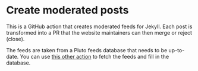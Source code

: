 # Create moderated posts

This is a GitHub action that creates moderated feeds for Jekyll. Each post
is transformed into a PR that the website maintainers can then merge or
reject (close).

The feeds are taken from a Pluto feeds database that needs to be up-to-date.
You can use [this other action](https://github.com/OSAS/github-pluto-feeds.git)
to fetch the feeds and fill in the database.
